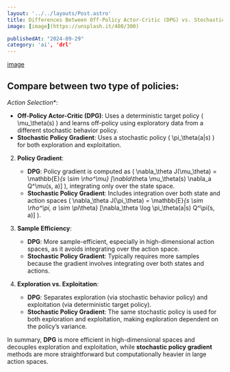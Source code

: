 ```yaml
---
layout: '../../layouts/Post.astro'
title: Differences Between Off-Policy Actor-Critic (DPG) vs. Stochastic Policy Gradient Theorems
image: [image](https://unsplash.it/400/300)

publishedAt: "2024-09-29"
category: 'ai', 'drl'
---
```


[image](https://unsplash.it/400/300)

## Compare between two type of policies:

*Action Selection**:
   - **Off-Policy Actor-Critic (DPG)**: Uses a deterministic target policy \( \mu_\theta(s) \) and learns off-policy using exploratory data from a different stochastic behavior policy.
   - **Stochastic Policy Gradient**: Uses a stochastic policy \( \pi_\theta(a|s) \) for both exploration and exploitation.

2. **Policy Gradient**:
   - **DPG**: Policy gradient is computed as \( \nabla_\theta J(\mu_\theta) = \mathbb{E}_{s \sim \rho^\mu} [\nabla_\theta \mu_\theta(s) \nabla_a Q^\mu(s, a)] \), integrating only over the state space.
   - **Stochastic Policy Gradient**: Includes integration over both state and action spaces \( \nabla_\theta J(\pi_\theta) = \mathbb{E}_{s \sim \rho^\pi, a \sim \pi_\theta} [\nabla_\theta \log \pi_\theta(a|s) Q^\pi(s, a)] \).

3. **Sample Efficiency**:
   - **DPG**: More sample-efficient, especially in high-dimensional action spaces, as it avoids integrating over the action space.
   - **Stochastic Policy Gradient**: Typically requires more samples because the gradient involves integrating over both states and actions.

4. **Exploration vs. Exploitation**:
   - **DPG**: Separates exploration (via stochastic behavior policy) and exploitation (via deterministic target policy).
   - **Stochastic Policy Gradient**: The same stochastic policy is used for both exploration and exploitation, making exploration dependent on the policy’s variance.

In summary, **DPG** is more efficient in high-dimensional spaces and decouples exploration and exploitation, while **stochastic policy gradient** methods are more straightforward but computationally heavier in large action spaces.

